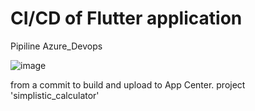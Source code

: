 # CI/CD of Flutter application

Pipiline Azure_Devops
	
![image](https://user-images.githubusercontent.com/17459523/208580480-e4d33b5e-b5ad-410b-baae-0b4eecd3b357.png)

from a commit to build and upload to App Center.
project 'simplistic_calculator'
